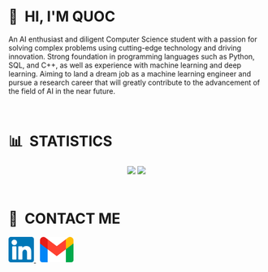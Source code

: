 # 👋 &nbsp;HI, I'M QUOC

An AI enthusiast and diligent Computer Science student with a passion for solving complex problems using cutting-edge technology and driving innovation. Strong foundation in programming languages such as Python, SQL, and C++, as well as experience with machine learning and deep learning. Aiming to land a dream job as a machine learning engineer and pursue a research career that will greatly contribute to the advancement of the field of AI in the near future.

 &nbsp;

# 📊 &nbsp;STATISTICS
<div align="center">
<a>
  <img align="center" height="150em" src="https://github-readme-stats.vercel.app/api?username=AnhQuoc533&theme=algolia&show_icons=true&custom_title=MY%20GITHUB%20STATISTICS" />
</a>
<a>
  <img align="center" height="150em" src="https://github-readme-stats.vercel.app/api/top-langs/?username=AnhQuoc533&theme=algolia&layout=compact&card_width=230" />
</a>
</div>

 &nbsp;

# 🤙 &nbsp;CONTACT ME
<a href="https://www.linkedin.com/in/anh-quoc">
  <img height="50" src="https://raw.githubusercontent.com/AnhQuoc533/AnhQuoc533/main/assets/linkedin.png" />
</a>
&nbsp;
<a href="mailto:lhoanganhquoc@gmail.com">
  <img height="50" src="https://raw.githubusercontent.com/AnhQuoc533/AnhQuoc533/main/assets/gmail.png" />
</a>
